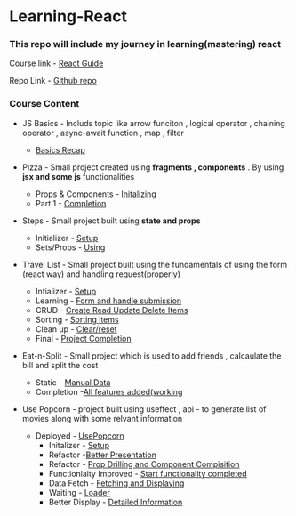 # Learning-React

### This repo will include my journey in learning(mastering) react

Course link - [React Guide](https://www.udemy.com/course/the-ultimate-react-course/learn/lecture/37351178#overview)

Repo Link - [Github repo](https://github.com/jonasschmedtmann/ultimate-react-course)

### Course Content

- JS Basics - Includs topic like arrow funciton , logical operator , chaining operator , async-await function , map , filter 
  - [Basics Recap](https://github.com/Ravkeerat02/Learning-React/blob/main/js-review/script.js)
- Pizza - Small project created using **fragments , components** . By using **jsx and some js** functionalities
  - Props & Components - [Initalizing](https://github.com/Ravkeerat02/Learning-React/blob/main/pizza/src/index.js)
  - Part 1 - [Completion](https://github.com/Ravkeerat02/Learning-React/tree/main/pizza)
 
- Steps - Small project built using **state and props**
  - Initializer - [Setup](https://github.com/Ravkeerat02/Learning-React/tree/main/steps)
  - Sets/Props - [Using](https://github.com/Ravkeerat02/Learning-React/blob/main/steps/src/App.js)
 
- Travel List - Small project built using the fundamentals of using the form (react way) and handling request(properly)
  - Intializer - [Setup](https://github.com/Ravkeerat02/Learning-React/tree/main/travel-list)
  - Learning - [Form and handle submission](https://github.com/Ravkeerat02/Learning-React/blob/main/travel-list/src/App.js)
  - CRUD - [Create Read Update Delete Items](https://github.com/Ravkeerat02/Learning-React/blob/main/travel-list/src/App.js)
  -  Sorting - [Sorting items](https://github.com/Ravkeerat02/Learning-React/blob/main/travel-list/src/App.js)
  -  Clean up - [Clear/reset](https://github.com/Ravkeerat02/Learning-React/blob/main/travel-list/src/App.js)
  -  Final - [Project Completion](https://github.com/Ravkeerat02/Learning-React/tree/main/travel-list/src)
 
- Eat-n-Split - Small project which is used to add friends , calcaulate the bill and split the cost
  - Static - [Manual Data](https://github.com/Ravkeerat02/Learning-React/blob/127afcbf0b55b8386ed294f7685d56a92f6ca556/eat-n-split/src/App.js)
  - Completion -[All features added(working](https://github.com/Ravkeerat02/Learning-React/blob/main/eat-n-split/src/App.js)
 
- Use Popcorn - project built using useffect , api - to generate list of movies along with some relvant information
  - Deployed - [UsePopcorn](https://movie-app-portfolio.netlify.app/)   
    - Initalizer - [Setup](https://github.com/Ravkeerat02/Learning-React/tree/main/usepopcorn)
    - Refactor -[Better Presentation](https://github.com/Ravkeerat02/Learning-React/blob/main/usepopcorn/src/App.js)
    - Refactor - [Prop Drilling and Component Compisition](https://github.com/Ravkeerat02/Learning-React/blob/main/usepopcorn/src/App.js)
    - Functionlaity Improved - [Start functionality completed](https://github.com/Ravkeerat02/Learning-React/blob/main/usepopcorn/src/StarRating.js)
    - Data Fetch - [Fetching and Displaying](https://github.com/Ravkeerat02/Learning-React/blob/main/usepopcorn/src/App.js)
    - Waiting - [Loader](https://github.com/Ravkeerat02/Learning-React/blob/main/usepopcorn/src/App.js)
    - Better Display - [Detailed Information](https://github.com/Ravkeerat02/Learning-React/blob/main/usepopcorn/src/App.js)
